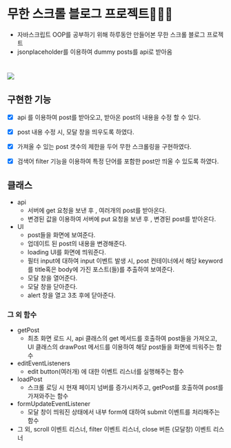 # 무한 스크롤 블로그 프로젝트🤹🏻‍♀️

- 자바스크립트 OOP를 공부하기 위해 하루동안 만들어본 무한 스크롤 블로그 프로젝트
- jsonplaceholder를 이용하여 dummy posts를 api로 받아옴  

# <img src="demo/blog-demo.gif?raw=true">



## 구현한 기능

- [x] api 를 이용하여 post를 받아오고, 받아온 post의 내용을 수정 할 수 있다.
- [x] post 내용 수정 시, 모달 창을 띄우도록 하였다. 
- [x] 가져올 수 있는 post 갯수의 제한을 두어 무한 스크롤링을 구현하였다. 
- [x] 검색어 filter 기능을 이용하여 특정 단어를 포함한 post만 띄울 수 있도록 하였다.



## 클래스

- api 
  - 서버에 get 요청을 보낸 후 , 여러개의 post를 받아온다.
  - 변경된 값을 이용하여 서버에 put 요청을 보낸 후 , 변경된 post를 받아온다.
- UI
  -  post들을 화면에 보여준다.
  - 업데이트 된 post의 내용을 변경해준다.
  - loading UI를 화면에 띄워준다.
  - 필터 input에 대하여 input 이벤트 발생 시, post 컨테이너에서 해당 keyword를 title혹은 body에 가진 포스트(들)를 추출하여 보여준다.
  - 모달 창을 열어준다.
  - 모달 창을 닫아준다.
  - alert 창을 열고 3초 후에 닫아준다. 



### 그 외 함수

- getPost 
  - 최초 화면 로드 시, api 클래스의 get 메서드를 호출하여 post들을 가져오고, UI 클래스의 drawPost 메서드를 이용하여 해당 post들을 화면에 띄워주는 함수
- editEventListeners
  - edit button(여러개) 에 대한 이벤트 리스너를 실행해주는 함수
- loadPost
  - 스크롤 로딩 시 현재 페이지 넘버를 증가시켜주고, getPost를 호출하여 post를 가져와주는 함수
- formUpdateEventListener
  - 모달 창이 띄워진 상태에서 내부 form에 대하여 submit 이벤트를 처리해주는 함수 
- 그 외, scroll 이벤트 리스너, filter 이벤트 리스너, close 버튼 (모달창) 이벤트 리스너



